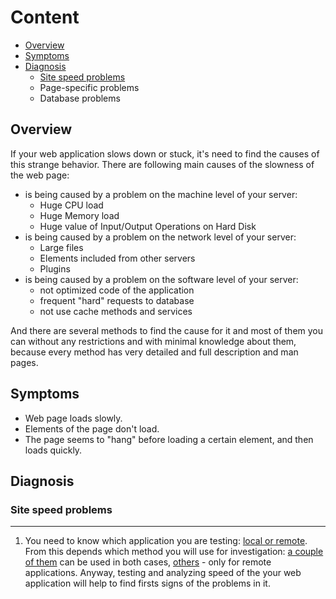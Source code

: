 # Content

* [Overview](https://github.com/clevertech/wiki/wiki/Mitigating-with-performance-issues#overview)
* [Symptoms](https://github.com/clevertech/wiki/wiki/Mitigating-with-performance-issues#symptoms)
* [Diagnosis](https://github.com/clevertech/wiki/wiki/Mitigating-with-performance-issues#diagnosis) 
    * [Site speed problems](https://github.com/clevertech/wiki/wiki/Mitigating-with-performance-issues#site-speed-problems)
    * Page-specific problems
    * Database problems

## Overview

If your web application slows down or stuck, it's need to find the causes of this strange behavior. There are following main causes of the slowness of the web page:  
* is being caused by a problem on the machine level of your server:
    * Huge CPU load
    * Huge Memory load
    * Huge  value of Input/Output Operations on Hard Disk
* is being caused by a problem on the network level of your server:
    * Large files
    * Elements included from other servers
    * Plugins
* is being caused by a problem on the software level of your server:
    * not optimized code of the application
    * frequent "hard" requests to database
    * not use cache methods and services

And there are several methods to find the cause for it and most of them you can without any restrictions and with minimal knowledge about them, because every method has very detailed and full description and man pages.

## Symptoms

* Web page loads slowly.
* Elements of the page don't load.
* The page seems to "hang" before loading a certain element, and then loads quickly.

## Diagnosis

### Site speed problems

***

1. You need to know which application you are testing: [local or remote](https://github.com/clevertech/wiki/wiki/Mitigating-with-performance-issues:-Debugging-Site-Speed-Checklist#remote-or-local-application). From this depends which method you will use for investigation: [a couple of them](https://github.com/clevertech/wiki/wiki/Mitigating-with-performance-issues:-Debugging-Site-Speed-Checklist#local-tools) can be used in both cases, [others](https://github.com/clevertech/wiki/wiki/Mitigating-with-performance-issues:-Debugging-Site-Speed-Checklist#remote-tools) - only for remote applications. Anyway, testing and analyzing speed of the your web application will help to find firsts signs of the problems in it.